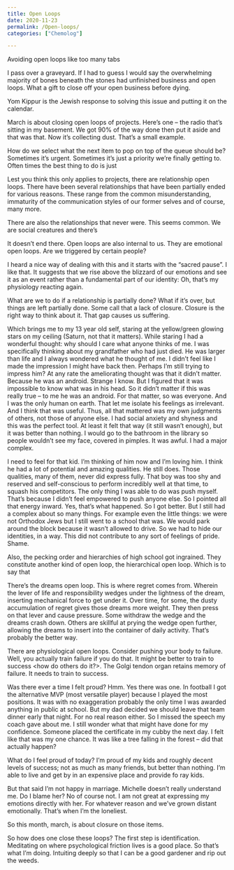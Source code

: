 ```yaml
---
title: Open Loops
date: 2020-11-23
permalink: /Open-loops/
categories: ["Chemolog"]

---
```




Avoiding open loops like too many tabs

I pass over a graveyard. If I had to guess I would say the overwhelming majority of bones beneath the stones had unfinished business and open loops. What a gift to close off your open business before dying.</p>
<p>Yom Kippur is the Jewish response to solving this issue and putting it on the calendar.</p>
<p>March is about closing open loops of projects. Here’s one &#8211; the radio that’s sitting in my basement. We got 90% of the way done then put it aside and that was that. Now it’s collecting dust. That’s a small example.</p>
<p>How do we select what the next item to pop on top of the queue should be? Sometimes it’s urgent. Sometimes it’s just a priority we’re finally getting to. Often times the best thing to do is just</p>
<p>Lest you think this only applies to projects, there are relationship open loops. There have been several relationships that have been partially ended for various reasons. These range from the common misunderstanding, immaturity of the communication styles of our former selves and of course, many more.</p>
<p>There are also the relationships that never were. This seems common. We are social creatures and there’s</p>
<p>It doesn’t end there. Open loops are also internal to us. They are emotional open loops. Are we triggered by certain people?</p>
<p>I heard a nice way of dealing with this and it starts with the “sacred pause”. I like that. It suggests that we rise above the blizzard of our emotions and see it as an event rather than a fundamental part of our identity: Oh, that’s my physiology reacting again.</p>
<p>What are we to do if a relationship is partially done? What if it’s over, but things are left partially done. Some call that a lack of closure. Closure is the right way to think about it. That gap causes us suffering.</p>
<p>Which brings me to my 13 year old self, staring at the yellow/green glowing stars on my ceiling (Saturn, not that it matters). While staring I had a wonderful thought: why should I care what anyone thinks of me. I was specifically thinking about my grandfather who had just died. He was larger than life and I always wondered what he thought of me. I didn’t feel like I made the impression I might have back then. Perhaps I’m still trying to impress him? At any rate the ameliorating thought was that it didn’t matter. Because he was an android. Strange I know. But I figured that it was impossible to know what was in his head. So it didn’t matter if this was really true &#8211; to me he was an android. For that matter, so was everyone. And I was the only human on earth. That let me isolate his feelings as irrelevant. And I think that was useful. Thus, all that mattered was my own judgments of others, not those of anyone else. I had social anxiety and shyness and this was the perfect tool. At least it felt that way (it still wasn’t enough), but it was better than nothing. I would go to the bathroom in the library so people wouldn’t see my face, covered in pimples. It was awful. I had a major complex.</p>
<p>I need to feel for that kid. I’m thinking of him now and I’m loving him. I think he had a lot of potential and amazing qualities. He still does. Those qualities, many of them, never did express fully. That boy was too shy and reserved and self-conscious to perform incredibly well at that time, to squash his competitors. The only thing I was able to do was push myself. That’s because I didn’t feel empowered to push anyone else. So I pointed all that energy inward. Yes, that’s what happened. So I got better. But I still had a complex about so many things. For example even the little things: we were not Orthodox Jews but I still went to a school that was. We would park around the block because it wasn’t allowed to drive. So we had to hide our identities, in a way. This did not contribute to any sort of feelings of pride. Shame.</p>
<p>Also, the pecking order and hierarchies of high school got ingrained. They constitute another kind of open loop, the hierarchical open loop. Which is to say that</p>
<p>There’s the dreams open loop. This is where regret comes from. Wherein the lever of life and responsibility wedges under the lightness of the dream, inserting mechanical force to get under it. Over time, for some, the dusty accumulation of regret gives those dreams more weight. They then press on that lever and cause pressure. Some withdraw the wedge and the dreams crash down. Others are skillful at prying the wedge open further, allowing the dreams to insert into the container of daily activity. That’s probably the better way.</p>
<p>There are physiological open loops. Consider pushing your body to failure. Well, you actually train failure if you do that. It might be better to train to success &lt;how do others do it?&gt;. The Golgi tendon organ retains memory of failure. It needs to train to success.</p>
<p>Was there ever a time I felt proud? Hmm. Yes there was one. In football I got the alternative MVP (most versatile player) because I played the most positions. It was with no exaggeration probably the only time I was awarded anything in public at school. But my dad decided we should leave that team dinner early that night. For no real reason either. So I missed the speech my coach gave about me. I still wonder what that might have done for my confidence. Someone placed the certificate in my cubby the next day. I felt like that was my one chance. It was like a tree falling in the forest &#8211; did that actually happen?</p>
<p>What do I feel proud of today? I’m proud of my kids and roughly decent levels of success; not as much as many friends, but better than nothing. I’m able to live and get by in an expensive place and provide fo ray kids.</p>
<p>But that said I’m not happy in marriage. Michelle doesn’t really understand me. Do I blame her? No of course not. I am not great at expressing my emotions directly with her. For whatever reason and we’ve grown distant emotionally. That’s when I’m the loneliest.</p>
<p>So this month, march, is about closure on those items.</p>
<p>So how does one close these loops? The first step is identification. Meditating on where psychological friction lives is a good place. So that’s what I’m doing. Intuiting deeply so that I can be a good gardener and rip out the weeds.</p>